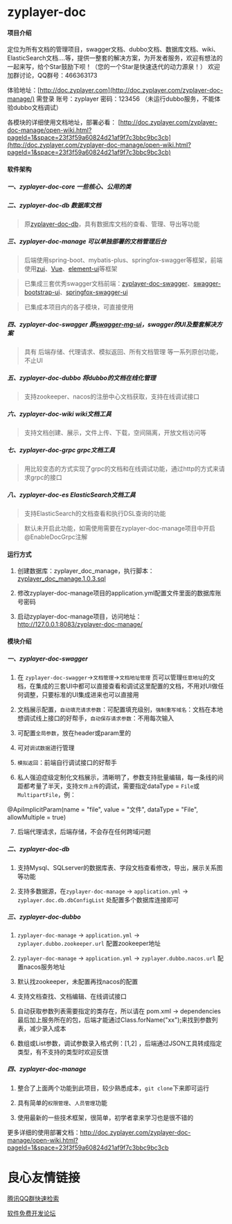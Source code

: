 # zyplayer-doc

#### 项目介绍
定位为所有文档的管理项目，swagger文档、dubbo文档、数据库文档、wiki、ElasticSearch文档....等，提供一整套的解决方案，为开发者服务，欢迎有想法的一起来写，给个Star鼓励下呗！（您的一个Star是快速迭代的动力源泉！）
欢迎加群讨论，QQ群号：466363173

体验地址：[http://doc.zyplayer.com](http://doc.zyplayer.com/zyplayer-doc-manage/) 需登录 账号：zyplayer 密码：123456 （未运行dubbo服务，不能体验dubbo文档调试）

各模块的详细使用文档地址，部署必看：
[http://doc.zyplayer.com/zyplayer-doc-manage/open-wiki.html?pageId=1&space=23f3f59a60824d21af9f7c3bbc9bc3cb](http://doc.zyplayer.com/zyplayer-doc-manage/open-wiki.html?pageId=1&space=23f3f59a60824d21af9f7c3bbc9bc3cb) 

#### 软件架构
##### 一、zyplayer-doc-core 一些核心、公用的类

##### 二、zyplayer-doc-db 数据库文档
> 原[zyplayer-doc-db](https://gitee.com/zyplayer/zyplayer-doc-db)，具有数据库文档的查看、管理、导出等功能

##### 三、zyplayer-doc-manage 可以单独部署的文档管理后台
> 后端使用spring-boot、mybatis-plus、springfox-swagger等框架，前端使用[zui](http://zui.sexy/)、[Vue](https://cn.vuejs.org/)、[element-ui](http://element-cn.eleme.io)等框架

> 已集成三套优秀swagger文档前端：[zyplayer-doc-swagger](https://gitee.com/zyplayer/zyplayer-doc)、[swagger-bootstrap-ui](https://gitee.com/xiaoym/swagger-bootstrap-ui)、[springfox-swagger-ui](https://github.com/springfox/springfox/tree/master/springfox-swagger-ui)

> 已集成本项目内的各子模块，可直接使用

##### 四、zyplayer-doc-swagger 原[swagger-mg-ui](https://gitee.com/zyplayer/swagger-mg-ui)，swagger的UI及整套解决方案
> 具有 后端存储、代理请求、模拟返回、所有文档管理 等一系列原创功能，不止UI

##### 五、zyplayer-doc-dubbo 将dubbo的文档在线化管理
> 支持zookeeper、nacos的注册中心文档获取，支持在线调试接口

##### 六、zyplayer-doc-wiki wiki文档工具
> 支持文档创建、展示，文件上传、下载，空间隔离，开放文档访问等

##### 七、zyplayer-doc-grpc grpc文档工具
> 用比较变态的方式实现了grpc的文档和在线调试功能，通过http的方式来请求grpc的接口

##### 八、zyplayer-doc-es ElasticSearch文档工具
> 支持ElasticSearch的文档查看和执行DSL查询的功能

> 默认未开启此功能，如需使用需要在zyplayer-doc-manage项目中开启@EnableDocGrpc注解

#### 运行方式

1. 创建数据库：zyplayer_doc_manage，执行脚本：[zyplayer_doc_manage.1.0.3.sql](https://gitee.com/zyplayer/zyplayer-doc/blob/master/zyplayer-doc-manage/src/main/resources/sql/zyplayer_doc_manage.1.0.3.sql)

2. 修改zyplayer-doc-manage项目的application.yml配置文件里面的数据库账号密码

3. 启动zyplayer-doc-manage项目，访问地址：http://127.0.0.1:8083/zyplayer-doc-manage/

#### 模块介绍

##### 一、zyplayer-doc-swagger
1. 在 `zyplayer-doc-swagger`->`文档管理`->`文档地址管理` 页可以管理`任意地址`的文档，在集成的三套UI中都可以直接查看和调试这里配置的文档，不用对UI做任何调整，只要标准的UI集成进来也可以直接用

2. 文档展示配置，`自动填充请求参数`：可配置填充级别，`强制重写域名`：文档在本地想调试线上接口的好帮手，`自动保存请求参数`：不用每次输入

3. 可配置`全局参数`，放在header或param里的

4. 可对`调试数据`进行管理

5. `模拟返回`：前端自行调试接口的好帮手

6. 私人强迫症级定制化文档展示，清晰明了，参数支持批量编辑，每一条线的间距都考量了半天，支持`文件上传`的调试，需要指定dataType = `File`或`MultipartFile`，例：

@ApiImplicitParam(name = "file", value = "文件", dataType = "File", allowMultiple = true)

7. 后端代理请求，后端存储，不会存在任何跨域问题

##### 二、zyplayer-doc-db
1. 支持Mysql、SQLserver的数据库表、字段文档查看修改，导出，展示关系图等功能

2. 支持多数据源，在`zyplayer-doc-manage` -> `application.yml` -> `zyplayer.doc.db.dbConfigList` 处配置多个数据库连接即可

##### 三、zyplayer-doc-dubbo
1. `zyplayer-doc-manage` -> `application.yml` -> `zyplayer.dubbo.zookeeper.url` 配置zookeeper地址

2. `zyplayer-doc-manage` -> `application.yml` -> `zyplayer.dubbo.nacos.url` 配置nacos服务地址

3. 默认找zookeeper，未配置再找nacos的配置

4. 支持文档查找、文档编辑、在线调试接口

5. 自动获取参数列表需要指定的类存在，所以请在 pom.xml -> dependencies 最后加上服务所在的包，后端才能通过Class.forName("xx");来找到参数列表，减少录入成本

6. 数组或List参数，调试参数录入格式例：[1,2] ，后端通过JSON工具转成指定类型，有不支持的类型时欢迎反馈

##### 四、zyplayer-doc-manage
1. 整合了上面两个功能到此项目，较少熟悉成本，`git clone`下来即可运行

2. 具有简单的`权限管理`、`人员管理`功能

3. 使用最新的一些技术框架，很简单，初学者拿来学习也是很不错的

更多详细的使用部署文档：http://doc.zyplayer.com/zyplayer-doc-manage/open-wiki.html?pageId=1&space=23f3f59a60824d21af9f7c3bbc9bc3cb



 # 良心友情链接

[腾讯QQ群快速检索](http://u.720life.cn/s/8cf73f7c)

[软件免费开发论坛](http://u.720life.cn/s/bbb01dc0)